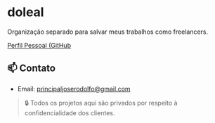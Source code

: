 # doleal

Organização separado para salvar meus trabalhos como freelancers.

[Perfil Pessoal (GitHub](https://github.com/silvaleal)

## 📫 Contato
- Email: principaljoserodolfo@gmail.com  

> 🔒 Todos os projetos aqui são privados por respeito à confidencialidade dos clientes.
